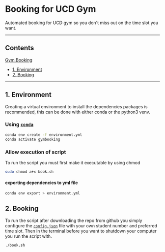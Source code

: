# Booking for UCD Gym

Automated booking for UCD gym so you don't miss out on the time slot you want.

---

## Contents

[Gym Booking](#gym-booking)

- [1. Environment](#1-environment)
- [2. Booking](#2-booking)

---

## 1. Environment

Creating a virtual environment to install the dependencies packages is recommended, this can be done with either conda or the python3 venv.

### Using [`conda`](https://docs.conda.io/en/latest/)

```bash
conda env create -f environment.yml
conda activate gymbooking
```

### Allow execution of script

To run the script you must first make it executable by using chmod

```bash
sudo chmod a+x book.sh
```

#### exporting dependencies to yml file

```bash
conda env export > environment.yml
```

## 2. Booking

To run the script after downloading the repo from github you simply configure the [`config.json`](config.json) file with your own student number and preferred time slot. Then in the terminal before you want to shutdown your computer you run the script with.

```bash
./book.sh
```

